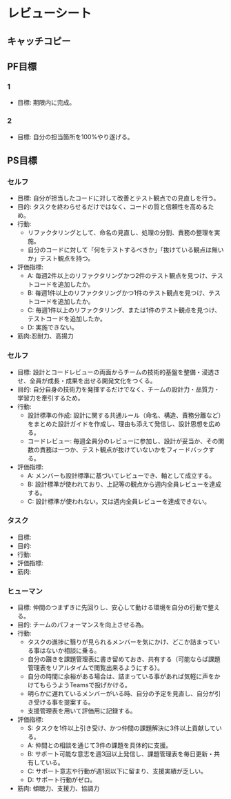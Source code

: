 # レビューシート

## キャッチコピー

## PF目標

### 1

- 目標: 期限内に完成。

### 2

- 目標: 自分の担当箇所を100%やり遂げる。

## PS目標

### セルフ

- 目標: 自分が担当したコードに対して改善とテスト観点での見直しを行う。
- 目的: タスクを終わらせるだけではなく、コードの質と信頼性を高めるため。
- 行動:
    - リファクタリングとして、命名の見直し、処理の分割、責務の整理を実施。
    - 自分のコードに対して「何をテストするべきか」「抜けている観点は無いか」テスト観点を持つ。
- 評価指標:
    - A: 毎週2件以上のリファクタリングかつ2件のテスト観点を見つけ、テストコードを追加したか。
    - B: 毎週1件以上のリファクタリングかつ1件のテスト観点を見つけ、テストコードを追加したか。
    - C: 毎週1件以上のリファクタリング、または1件のテスト観点を見つけ、テストコードを追加したか。
    - D: 実施できない。
- 筋肉:忍耐力、高揚力

### セルフ

- 目標: 設計とコードレビューの両面からチームの技術的基盤を整備・浸透させ、全員が成長・成果を出せる開発文化をつくる。
- 目的: 自分自身の技術力を発揮するだけでなく、チームの設計力・品質力・学習力を牽引するため。
- 行動:
    - 設計標準の作成: 設計に関する共通ルール（命名、構造、責務分離など）をまとめた設計ガイドを作成し、理由も添えて発信し、設計思想を広める。
    - コードレビュー: 毎週全員分のレビューに参加し、設計が妥当か、その関数の責務は一つか、テスト観点が抜けていないかをフィードバックする。
- 評価指標:
    - A: メンバーも設計標準に基づいてレビューでき、軸として成立する。
    - B: 設計標準が使われており、上記等の観点から週内全員レビューを達成する。
    - C: 設計標準が使われない。又は週内全員レビューを達成できない。

### タスク

- 目標:
- 目的:
- 行動:
- 評価指標:
- 筋肉:

### ヒューマン

- 目標: 仲間のつまずきに先回りし、安心して動ける環境を自分の行動で整える。
- 目的: チームのパフォーマンスを向上させる為。
- 行動:
    - タスクの進捗に翳りが見られるメンバーを気にかけ、どこか詰まっている事はないか相談に乗る。
    - 自分の躓きを課題管理表に書き留めておき、共有する（可能ならば課題管理表をリアルタイムで閲覧出来るようにする）。
    - 自分の時間に余裕がある場合は、詰まっている事があれば気軽に声をかけてもらうようTeamsで投げかける。
    - 明らかに遅れているメンバーがいる時、自分の予定を見直し、自分が引き受ける事を提案する。
    - 支援管理表を用いて評価用に記録する。
- 評価指標:
    - S: タスクを1件以上引き受け、かつ仲間の課題解決に3件以上貢献している。
    - A: 仲間との相談を通じて3件の課題を具体的に支援。
    - B: サポート可能な意志を週3回以上発信し、課題管理表を毎日更新・共有している。
    - C: サポート意志や行動が週1回以下に留まり、支援実績が乏しい。
    - D: サポート行動がゼロ。
- 筋肉: 傾聴力、支援力、協調力